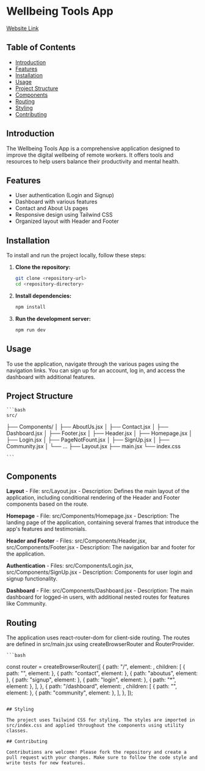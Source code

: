 # Wellbeing Tools App

[Website Link](https://digiwell-dynamo-a.netlify.app/)

## Table of Contents

- [Introduction](#introduction)
- [Features](#features)
- [Installation](#installation)
- [Usage](#usage)
- [Project Structure](#project-structure)
- [Components](#components)
- [Routing](#routing)
- [Styling](#styling)
- [Contributing](#contributing)

## Introduction

The Wellbeing Tools App is a comprehensive application designed to improve the digital wellbeing of remote workers. It offers tools and resources to help users balance their productivity and mental health.

## Features

- User authentication (Login and Signup)
- Dashboard with various features
- Contact and About Us pages
- Responsive design using Tailwind CSS
- Organized layout with Header and Footer

## Installation

To install and run the project locally, follow these steps:

1. **Clone the repository:**

   ```sh
   git clone <repository-url>
   cd <repository-directory>

   ```

2. **Install dependencies:**

   ```bash
   npm install

   ```

3. **Run the development server:**
   ```bash
   npm run dev
   ```

## Usage

To use the application, navigate through the various pages using the navigation links. You can sign up for an account, log in, and access the dashboard with additional features.

## Project Structure

    ```bash
    src/

├── Components/
│ ├── AboutUs.jsx
│ ├── Contact.jsx
│ ├── Dashboard.jsx
│ ├── Footer.jsx
│ ├── Header.jsx
│ ├── Homepage.jsx
│ ├── Login.jsx
│ ├── PageNotFount.jsx
│ ├── SignUp.jsx
│ ├── Community.jsx
│ └── ...
├── Layout.jsx
├── main.jsx
└── index.css

    ```

## Components

**Layout** - File: src/Layout.jsx - Description: Defines the main layout of the application, including conditional rendering of the Header and Footer components based on the route.

**Homepage** - File: src/Components/Homepage.jsx - Description: The landing page of the application, containing several frames that introduce the app's features and testimonials.

**Header and Footer** - Files: src/Components/Header.jsx, src/Components/Footer.jsx - Description: The navigation bar and footer for the application.

**Authentication** - Files: src/Components/Login.jsx, src/Components/SignUp.jsx - Description: Components for user login and signup functionality.

**Dashboard** - File: src/Components/Dashboard.jsx - Description: The main dashboard for logged-in users, with additional nested routes for features like Community.

## Routing

The application uses react-router-dom for client-side routing. The routes are defined in src/main.jsx using createBrowserRouter and RouterProvider.

    ```bash

const router = createBrowserRouter([
{
path: "/",
element: <Layout />,
children: [
{ path: "", element: <Homepage /> },
{ path: "contact", element: <Contact /> },
{ path: "aboutus", element: <AboutUs /> },
{ path: "signup", element: <Signup /> },
{ path: "login", element: <Login /> },
{ path: "*", element: <PageNotFount /> },
],
},
{
path: "/dashboard",
element: <Layout />,
children: [
{ path: "", element: <Dashboard /> },
{ path: "community", element: <Community /> },
],
},
]);
```

## Styling

The project uses Tailwind CSS for styling. The styles are imported in src/index.css and applied throughout the components using utility classes.

## Contributing

Contributions are welcome! Please fork the repository and create a pull request with your changes. Make sure to follow the code style and write tests for new features.

